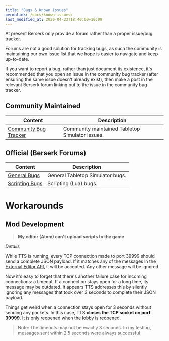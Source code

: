 ```yaml
---
title: "Bugs & Known Issues"
permalink: /docs/known-issues/
last_modified_at: 2020-04-23T18:40:00+10:00
---
```


At present Berserk only provide a forum rather than a proper issue/bug tracker.

Forums are not a good solution for tracking bugs, as such the community is maintaining our own issue list that we hope is easier to navigate and keep up-to-date.

If you want to report a bug, rather than just document its existence, it's recommended that you open an issue in the community bug tracker (after ensuring the same issue doesn't already exist), then make a post in the relevant Berserk forum linking out to the issue in the community bug tracker.

## Community Maintained

| Content | Description |
| --- | --- |
| [Community Bug Tracker](https://github.com/tts-community/tts-community-bug-tracker/) | Community maintained Tabletop Simulator issues. |

## Official (Berserk Forums)

| Content | Description |
| --- | --- |
| [General Bugs](https://forums.tabletopsimulator.com/forumdisplay.php?36-Bug-Reports) | General Tabletop Simulator bugs. |
| [Scripting Bugs](https://forums.tabletopsimulator.com/forumdisplay.php?44-Scripting-Bug-Reports) | Scripting (Lua) bugs. |

# Workarounds

## Mod Development

> **My editor (Atom) can't upload scripts to the game**

*Details*

While TTS is running,
every TCP connection made to port 39999
should send a complete JSON payload.
If it matches any of the messages in the [External Editor API],
it will be accepted.
Any other message will be ignored.

Now it's easy to forget that there's another failure case
for incoming connections:
a timeout.
If a connection stays open for a long time,
its message may be outdated.
It appears TTS addresses this by
silently ignoring any messages that took over 3 seconds
to complete their JSON payload.

Things get weird when a connection
stays open for 3 seconds
without sending any packets.
In this case,
TTS **closes the TCP socket on port 39999**.
It is only reopened when
the lobby is reopened.

> Note: The timeouts may not be exactly 3 seconds. In my testing, messages sent within 2.5 seconds were always successful

[External Editor API]: https://api.tabletopsimulator.com/externaleditorapi/#tabletop-simulator-as-the-server

